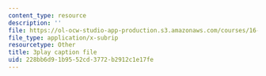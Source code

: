 ```yaml
---
content_type: resource
description: ''
file: https://ol-ocw-studio-app-production.s3.amazonaws.com/courses/16-687-private-pilot-ground-school-january-iap-2019/228bb6d91b9552cd3772b2912c1e17fe_geJHchWUYQk.srt
file_type: application/x-subrip
resourcetype: Other
title: 3play caption file
uid: 228bb6d9-1b95-52cd-3772-b2912c1e17fe
---
```

